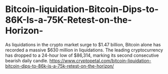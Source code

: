 # Bitcoin-liquidation-Bitcoin-Dips-to-86K-Is-a-75K-Retest-on-the-Horizon-
As liquidations in the crypto market surge to $1.47 billion, Bitcoin alone has recorded a massive $630 million in liquidations. The leading cryptocurrency has dropped to a 24-hour low of $86,314, marking its second consecutive bearish daily candle.
https://www.cryptopetal.com/bitcoin-liquidation-bitcoin-dips-to-86k-is-a-75k-retest-on-the-horizon/
